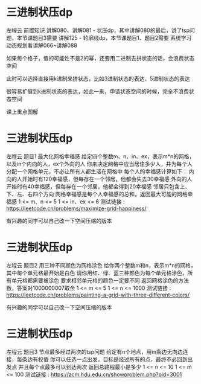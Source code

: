 <!-- Slide number: 1 -->
# 三进制状压dp
左程云
前置知识
讲解080、讲解081 - 状压dp，其中讲解080的最后，讲了tsp问题，本节课题目3需要
讲解125 - 轮廓线dp，本节课题目1、题目2需要
系统学习动态规划看讲解066~讲解088

如果每个格子，值的可能性不是2的幂，还要用二进制去拼状态的话，会浪费状态空间

此时可以选择直接用k进制来拼状态，比如3进制状态的表达、5进制状态的表达

很容易扩展到k进制状态的表达，如此一来，申请状态空间的时候，完全不浪费状态空间

课上重点图解

<!-- Slide number: 2 -->
# 三进制状压dp
左程云
题目1
最大化网格幸福感
给定四个整数m、n、in、ex，表示m*n的网格，以及in个内向的人，ex个外向的人
你来决定网格中应当居住多少人，并为每个人分配一个网格单元，不必让所有人都生活在网格中
每个人的幸福感计算如下：
内向的人开始时有120幸福感，但每存在一个邻居，他都会失去30幸福感
外向的人开始时有40幸福感，但每存在一个邻居，他都会得到20幸福感
邻居只包含上、下、左、右四个方向
网格幸福感是每个人幸福感的总和，返回最大可能的网格幸福感
1 <= m、n <= 5
1 <= in、ex <= 6
测试链接 : https://leetcode.cn/problems/maximize-grid-happiness/

有兴趣的同学可以自己改一下空间压缩的版本

<!-- Slide number: 3 -->
# 三进制状压dp
左程云
题目2
用三种不同颜色为网格涂色
给你两个整数m和n，表示m*n的网格，其中每个单元格最开始是白色
请你用红、绿、蓝三种颜色为每个单元格涂色，所有单元格都需要被涂色
要求相邻单元格的颜色一定要不同
返回网格涂色的方法数，答案对1000000007取余
1 <= m <= 5
1 <= n <= 1000
测试链接 :
https://leetcode.cn/problems/painting-a-grid-with-three-different-colors/

有兴趣的同学可以自己改一下空间压缩的版本

<!-- Slide number: 4 -->
# 三进制状压dp
左程云
题目3
节点最多经过两次的tsp问题
给定有n个地点，用m条边无向边连接，每条边有权值
你可以任选一点出发，目标是经过所有的点，最终不必回到出发点
并且每个点最多可以到达两次
返回总路程最小是多少
1 <= n <= 10
1 <= m <= 100
测试链接 : https://acm.hdu.edu.cn/showproblem.php?pid=3001